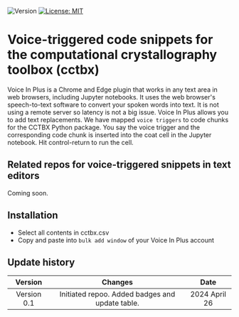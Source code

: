 ![Version](https://img.shields.io/static/v1?label=cctbx-voice-in&message=0.1&color=brightcolor)
[![License: MIT](https://img.shields.io/badge/License-MIT-blue.svg)](https://opensource.org/licenses/MIT)


# Voice-triggered code snippets for the computational crystallography toolbox (cctbx)

Voice In Plus is a Chrome and Edge plugin that works in any text area in web browsers, including Jupyter notebooks.
It uses the web browser's speech-to-text software to convert your spoken words into text.
It is not using a remote server so latency is not a big issue.
Voice In Plus allows you to add text replacements.
We have mapped `voice triggers` to code chunks for the CCTBX Python package.
You say the voice trigger and the corresponding code chunk is inserted into the coat cell in the Jupyter notebook.
Hit control-return to run the cell.



## Related repos for voice-triggered snippets in text editors

Coming soon.



## Installation
 - Select all contents in cctbx.csv
 - Copy and paste into `bulk add window` of your Voice In Plus account






## Update history

|Version      | Changes                                                                                                                                    | Date                 |
|:-----------:|:------------------------------------------------------------------------------------------------------------------------------------------:|:--------------------:|
| Version 0.1 |  Initiated repoo. Added badges and update table.                                                                                           | 2024 April 26        |
